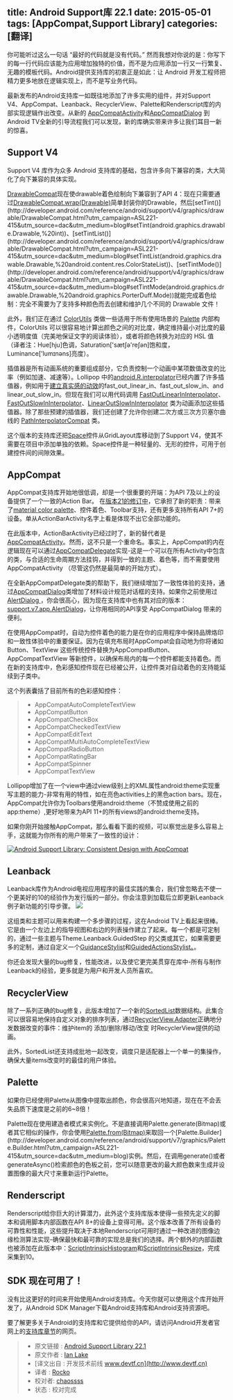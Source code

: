 
title: Android Support库 22.1 
date: 2015-05-01
tags: [AppCompat,Support Library]
categories: [翻译]
---

你可能听过这么一句话 “最好的代码就是没有代码。” 然而我想对你说的是：你写下的每一行代码应该能为应用增加独特的价值，而不是为应用添加一行又一行繁复、无趣的模板代码。Android提供支持库的初衷正是如此：让 Android 开发工程师把精力更多地放在逻辑实现上，而不是写业务代码。
<!--more-->
最新发布的Android支持库一如既往地添加了许多实用的组件，并对Support V4、AppCompat、Leanback、RecyclerView、Palette和Renderscript库的内部实现逻辑作出改变。从新的 [AppCompatActivity](http://developer.android.com/reference/android/support/v7/app/AppCompatActivity.html?utm_campaign=ASL221-415&utm_source=dac&utm_medium=blog)和[AppCompatDialog](http://developer.android.com/reference/android/support/v7/app/AppCompatDialog.html?utm_campaign=ASL221-415&utm_source=dac&utm_medium=blog) 到Android TV全新的引导流程我们可以发现，新的库确实带来许多让我们耳目一新的惊喜。


## Support V4
Support V4 库作为众多 Android 支持库的基础，包含许多向下兼容的类，大大简化了向下兼容的具体实现。

[DrawableCompat](http://developer.android.com/reference/android/support/v4/graphics/drawable/DrawableCompat.html?utm_campaign=ASL221-415&utm_source=dac&utm_medium=blog)现在使drawable着色绘制向下兼容到了API 4：现在只需要通过[DrawableCompat.wrap(Drawable)](http://developer.android.com/reference/android/support/v4/graphics/drawable/DrawableCompat.html?utm_campaign=ASL221-415&utm_source=dac&utm_medium=blog#wrap(android.graphics.drawable.Drawable))简单封装你的Drawable，然后[setTint()](http://developer.android.com/reference/android/support/v4/graphics/drawable/DrawableCompat.html?utm_campaign=ASL221-415&utm_source=dac&utm_medium=blog#setTint(android.graphics.drawable.Drawable,%20int))、[setTintList()](http://developer.android.com/reference/android/support/v4/graphics/drawable/DrawableCompat.html?utm_campaign=ASL221-415&utm_source=dac&utm_medium=blog#setTintList(android.graphics.drawable.Drawable,%20android.content.res.ColorStateList))、[setTintMode()](http://developer.android.com/reference/android/support/v4/graphics/drawable/DrawableCompat.html?utm_campaign=ASL221-415&utm_source=dac&utm_medium=blog#setTintMode(android.graphics.drawable.Drawable,%20android.graphics.PorterDuff.Mode))就能完成着色绘制：完全不需要为了支持多种颜色而去创建和维护几个不同的 Drawable 文件！

此外，我们正在通过 [ColorUtils](http://developer.android.com/reference/android/support/v4/graphics/ColorUtils.html?utm_campaign=ASL221-415&utm_source=dac&utm_medium=blog) 类做一些适用于所有使用场景的 [Palette](https://developer.android.com/reference/android/support/v7/graphics/Palette.html?utm_campaign=ASL221-415&utm_source=dac&utm_medium=blog) 内部构件，ColorUtils 可以很容易地计算出颜色之间的对比度，确定维持最小对比度的最小透明度值（完美地保证文字的阅读体验），或者将颜色转换为对应的 HSL 值（译者注：Hue[hju]色调，Saturation['sætʃə'reʃən]饱和度，Luminance['lumɪnəns]亮度）。

插值器是所有动画系统的重要组成部分，它负责控制一个动画中某项数值改变的比率（例如加速、减速等）。Lollipop 中的[android.R.interpolator](http://developer.android.com/reference/android/R.interpolator.html?utm_campaign=ASL221-415&utm_source=dac&utm_medium=blog)已经内置了许多插值器，例如用于[建立真实感的动效](http://www.google.com/design/spec/animation/authentic-motion.html)的fast_out_linear_in、fast_out_slow_in、and linear_out_slow_in。但现在我们可以用代码调用 [FastOutLinearInInterpolator](http://developer.android.com/reference/android/support/v4/view/animation/FastOutLinearInInterpolator.html?utm_campaign=ASL221-415&utm_source=dac&utm_medium=blog)、[FastOutSlowInInterpolator](http://developer.android.com/reference/android/support/v4/view/animation/FastOutSlowInInterpolator.html?utm_campaign=ASL221-415&utm_source=dac&utm_medium=blog)、[LinearOutSlowInInterpolator](http://developer.android.com/reference/android/support/v4/view/animation/LinearOutSlowInInterpolator.html?utm_campaign=ASL221-415&utm_source=dac&utm_medium=blog) 类为动画添加这些插值器。除了那些预建的插值器，我们还创建了允许你创建二次方或三次方贝塞尔曲线的 [PathInterpolatorCompat](http://developer.android.com/reference/android/support/v4/view/animation/PathInterpolatorCompat.html?utm_campaign=ASL221-415&utm_source=dac&utm_medium=blog) 类。

这个版本的支持库还把[Space](http://developer.android.com/reference/android/support/v4/widget/Space.html?utm_campaign=ASL221-415&utm_source=dac&utm_medium=blog)控件从GridLayout库移动到了Support V4，使其不需要在项目中添加单独的依赖。Space控件是一种轻量的、无形的控件，可用于创建控件间的间隙效果。


## AppCompat
AppCompat支持库开始地很低调，却是一个很重要的开端：为API 7及以上的设备提供了一个一致的Action Bar。
在[版本21的修订中](http://android-developers.blogspot.com/2014/10/appcompat-v21-material-design-for-pre.html)，它承担了新的职责：带来了[material color palette](http://developer.android.com/training/material/theme.html?utm_campaign=ASL221-415&utm_source=dac&utm_medium=blog#ColorPalette)、控件着色、Toolbar支持，还有更多支持所有API 7+的设备。单从ActionBarActivity名字上看是体现不出它全部功能的。

在此版本中，ActionBarActivity已经过时了，新的替代者是[AppCompatActivity](http://developer.android.com/reference/android/support/v7/app/AppCompatActivity.html?utm_campaign=ASL221-415&utm_source=dac&utm_medium=blog)。然而，这不只是一个重命名。事实上，AppCompat的内在逻辑现在可以通过[AppCompatDelegate](http://developer.android.com/reference/android/support/v7/app/AppCompatDelegate.html?utm_campaign=ASL221-415&utm_source=dac&utm_medium=blog)实现-这是一个可以在所有Activity中包含的类，与合适的生命周期方法挂钩，并得到一致的主题、着色等，而不需要使用AppCompatActivity （尽管这仍然是最简单的开始方式）。

在全新AppCompatDelegate类的帮助下，我们继续增加了一致性体验的支持，通过[AppCompatDialog](http://developer.android.com/reference/android/support/v7/app/AppCompatDialog.html?utm_campaign=ASL221-415&utm_source=dac&utm_medium=blog)类增加了材料设计规范对话框的支持。如果你之前使用过[AlertDialog ](http://developer.android.com/guide/topics/ui/dialogs.html?utm_campaign=ASL221-415&utm_source=dac&utm_medium=blog#AlertDialog)，你会很高心，因为现在支持库中也有其对应的版本：[support.v7.app.AlertDialog](http://developer.android.com/reference/android/support/v7/app/AlertDialog.html?utm_campaign=ASL221-415&utm_source=dac&utm_medium=blog)，让你用相同的API享受 AppCompatDialog 带来的便利。

在使用AppCompat时，自动为控件着色的能力是在你的应用程序中保持品牌烙印和一致性体验中的重要保证。因为在填充布局时AppCompat会自动地为你将诸如Button、TextView 这些传统控件替换为AppCompatButton、AppCompatTextView 等新控件，以确保布局内的每一个控件都能支持着色。而在新的支持库中，色彩感知控件现在已经被公开，让控件类对自动着色的支持能延续到子类中。

这个列表囊括了目前所有的色彩感知控件：
> - AppCompatAutoCompleteTextView
> - AppCompatButton
> - AppCompatCheckBox
> - AppCompatCheckedTextView
> - AppCompatEditText
> - AppCompatMultiAutoCompleteTextView
> - AppCompatRadioButton
> - AppCompatRatingBar
> - AppCompatSpinner
> - AppCompatTextView

Lollipop增加了在一个view中通过view级别上的XML属性android:theme实现重写主题的能力-非常有用的特性，如在亮色activities上的黑色action bars。现在，AppCompat允许你为Toolbars使用android:theme（不赞成使用之前的app:theme）,更好地带来为API 11+的所有views的android:theme支持。

如果你刚开始接触AppCompat，那么看看下面的视频，可以察觉出是多么容易上手，这就能为你所有的用户带来了一致性的设计：

[![Android Support Library: Consistent Design with AppCompat](http://img.youtube.com/vi/5Be2mJzP-Uw/0.jpg)](https://youtu.be/5Be2mJzP-Uw)


## Leanback
Leanback库作为Android电视应用程序的最佳实践的集合，我们曾忽略去不使一个更美好的10的经验作为发行版的一部分。你会注意到加载后立即更新Leanback例子新功能的引导步骤。
![](http://4.bp.blogspot.com/-I4Bjzlx8AzI/VS1fgphZnYI/AAAAAAAABhs/L5SfjRk_k40/s640/image00.png)

这组类和主题可以用来构建一个多步骤的过程，这在Android TV上看起来很棒。它是由一个左边上的指导视图和右边的列表操作建立了起来。每一个都是可定制的，通过一些主题与Theme.Leanback.GuidedStep 的父类或其它，如果需要更多的定制，通过自定义一个[GuidanceStylist](http://developer.android.com/reference/android/support/v17/leanback/widget/GuidanceStylist.html?utm_campaign=ASL221-415&utm_source=dac&utm_medium=blog)和[GuidedActionsStylist。](http://developer.android.com/reference/android/support/v17/leanback/widget/GuidedActionsStylist.html?utm_campaign=ASL221-415&utm_source=dac&utm_medium=blog)。

你还会发现大量的bug修复，性能改进，以及使它更完美贯穿在库中-所有与制作Leanback的经验，更多就是为用户和开发人员所喜欢。


## RecyclerView
除了一系列正确的bug修复，此版本增加了一个新的[SortedList](http://developer.android.com/reference/android/support/v7/util/SortedList.html?utm_campaign=ASL221-415&utm_source=dac&utm_medium=blog)数据结构。此集合可以很容易地保持自定义对象的排序列表，通过[RecyclerView.Adapter](https://developer.android.com/reference/android/support/v7/widget/RecyclerView.Adapter.html?utm_campaign=ASL221-415&utm_source=dac&utm_medium=blog)正确地分发数据改变的事件：维护item的 添加/删除/移动/改变 时RecyclerView提供的动画。

此外，SortedList还支持成批地一起改变，调度只是适配器上一个单一的集操作，确保大量items改变时的最佳的用户体验。


## Palette
如果你已经使用Palette从图像中提取出颜色，你会很高兴地知道，现在在不会丢失品质下速度是之前的6~8倍！

Palette现在使用建造者模式来实例化。不是直接调用Palette.generate(Bitmap)或者其它相似的操作，你会使用[Palette.from(Bitmap)](http://developer.android.com/reference/android/support/v7/graphics/Palette.html?utm_campaign=ASL221-415&utm_source=dac&utm_medium=blog#from(android.graphics.Bitmap))来取回一个[Palette.Builder](http://developer.android.com/reference/android/support/v7/graphics/Palette.Builder.html?utm_campaign=ASL221-415&utm_source=dac&utm_medium=blog)实例。然后，在调用generate()或者generateAsync()检索颜色的色板之前，您可以随意更改的最大颜色数来生成并设置图像的最大尺寸来重新运行Palette。


## Renderscript
Renderscript给你巨大的计算潜力，此外这个支持库版本使得一些预先定义的脚本和调用脚本内部函数在API 8+的设备上变得可用。这个版本改善了所有设备的可靠性和性能，这些提升取决于本地Renderscript可用时通过一种改进的图像边缘检测算法实现-确保最快和最可靠的实现总是我们的选择。两个额外的内部函数也被添加在此版本中：[ScriptIntrinsicHistogram](http://developer.android.com/reference/android/support/v8/renderscript/ScriptIntrinsicHistogram.html?utm_campaign=ASL221-415&utm_source=dac&utm_medium=blog)和[ScriptIntrinsicResize](http://developer.android.com/reference/android/support/v8/renderscript/ScriptIntrinsicResize.html?utm_campaign=ASL221-415&utm_source=dac&utm_medium=blog)，完成采集到10。


## SDK 现在可用了！
没有比这更好的时间来开始使用Android支持库。今天你就可以使用这个库开始开发了，从Android SDK Manager下载Android支持库和Android支持资源吧。

要了解更多关于Android的支持库和它提供给你的API，请访问Android开发者官网上的[支持库章节](http://developer.android.com/tools/support-library/index.html?utm_campaign=ASL221-415&utm_source=dac&utm_medium=blog)的网页。


> * 原文链接 : [Android Support Library 22.1](http://android-developers.blogspot.com/2015/04/android-support-library-221.html)
> * 原文作者 : [Ian Lake](https://plus.google.com/+IanLake)
> * [译文出自 :  开发技术前线 www.devtf.cn](http://www.devtf.cn)
> * 译者 : [Rocko](https://github.com/zhengxiaopeng) 
> * 校对者: [chaossss](https://github.com/chaossss)  
> * 状态 :  校对完成